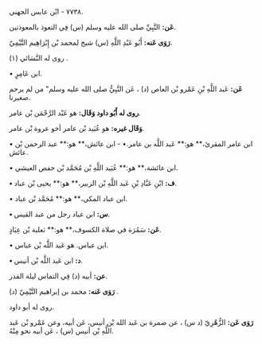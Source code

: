 ٧٧٣٨ - ابْن عابس الجهني.

**عَن:** النَّبِيِّ صلى الله عليه وسلم (س) فِي التعوذ بالمعوذتين.

**رَوَى عَنه:** أَبُو عَبْدِ اللَّهِ (س) شيخ لمحمد بْن إِبْرَاهِيم التَّيْمِيّ.

روى له النَّسَائي (١) .

• ابن عَامِرٍ.

**عَن:** عَبد اللَّهِ بْنِ عَمْرو بْن العاص (د) ، عَن النَّبِيُّ صلى الله عليه وسلم" من لم يرحم صغيرنا.

**روى له أَبُو داود وَقَال:** هو عَبْد الرَّحْمَن بْن عامر.

**وَقَال غيره:** هو عُبَيد بْن عامر أخو عروة بْن عامر.

• ابن عامر المقرئ،** هو:** عَبد اللَّه بن عامر.• - ابن عائش،** هو:** عبد الرحمن بْن عائش.

• ابن عائشة،** هو:** عُبَيد اللَّهِ بْن مُحَمَّد بْن حفص العيشي.

**• ف:** ابْنِ عَبَّادِ بْنِ عَبد اللَّهِ بْن الزبير،** هو:** يحيى بْن عباد.

• ابن عباد المكي،** هو:** مُحَمَّد بْن عباد.

**• س:** ابن عباد رجل من عبد القيس.

**عَن:** سَمُرَة في صلاة الكسوف،** هو:** ثعلبة بْن عِبَادٍ.

• ابن عباس. هو عَبد اللَّه بْن عباس.

**• د:** ابن عَبد اللَّه بْن أنيس.

**عن:** أبيه (د) فِي التماس ليلة القدر.

**رَوَى عَنه:** محمد بن إبراهيم التَّيْمِيّ (د) .

روى له أبو داود.

**رَوَى عَن:** الزُّهْرِيّ (د س) ، عن ضمرة بن عَبد الله بْن أنيس، عَن أبيه، وعن عَمْرو بْن عَبد اللَّهِ بْن أنيس (س) ، عَن أبيه نحو مِنْهُ.